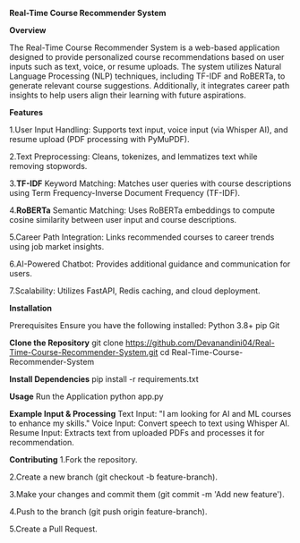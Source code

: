 **Real-Time Course Recommender System**

**Overview**

The Real-Time Course Recommender System is a web-based application designed to provide personalized course recommendations based on user inputs such as text, voice, or resume uploads. The system utilizes Natural Language Processing (NLP) techniques, including TF-IDF and RoBERTa, to generate relevant course suggestions. Additionally, it integrates career path insights to help users align their learning with future aspirations.

**Features**

1.User Input Handling: Supports text input, voice input (via Whisper AI), and resume upload (PDF processing with PyMuPDF).

2.Text Preprocessing: Cleans, tokenizes, and lemmatizes text while removing stopwords.

3.**TF-IDF** Keyword Matching: Matches user queries with course descriptions using Term Frequency-Inverse Document Frequency (TF-IDF).

4.**RoBERTa** Semantic Matching: Uses RoBERTa embeddings to compute cosine similarity between user input and course descriptions.

5.Career Path Integration: Links recommended courses to career trends using job market insights.

6.AI-Powered Chatbot: Provides additional guidance and communication for users.

7.Scalability: Utilizes FastAPI, Redis caching, and cloud deployment.


**Installation**

Prerequisites
Ensure you have the following installed:
Python 3.8+
pip
Git

**Clone the Repository**
git clone https://github.com/Devanandini04/Real-Time-Course-Recommender-System.git
cd Real-Time-Course-Recommender-System

**Install Dependencies**
pip install -r requirements.txt

**Usage**
Run the Application
python app.py

**Example Input & Processing**
Text Input: "I am looking for AI and ML courses to enhance my skills."
Voice Input: Convert speech to text using Whisper AI.
Resume Input: Extracts text from uploaded PDFs and processes it for recommendation.

**Contributing**
1.Fork the repository.

2.Create a new branch (git checkout -b feature-branch).

3.Make your changes and commit them (git commit -m 'Add new feature').

4.Push to the branch (git push origin feature-branch).

5.Create a Pull Request.
